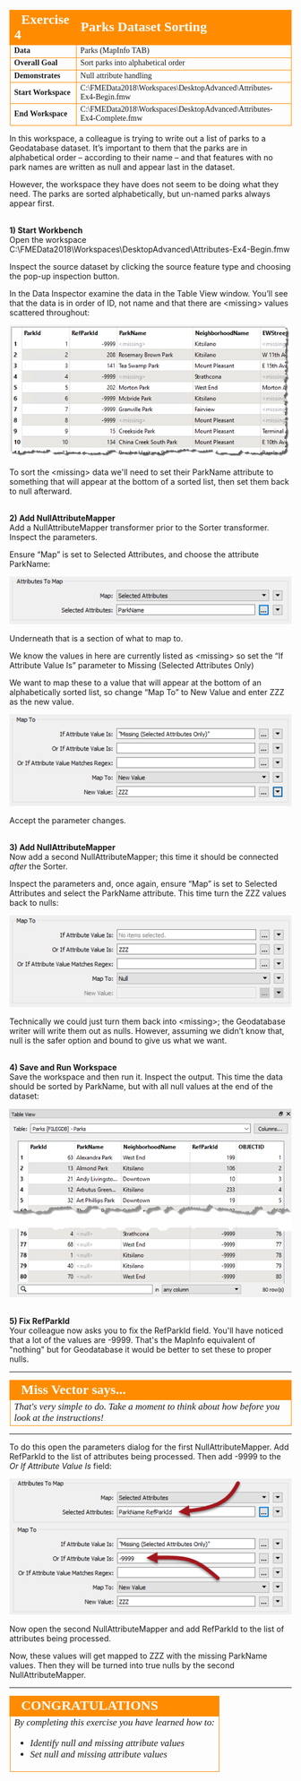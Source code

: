 <!--Exercise Section-->


<table style="border-spacing: 0px;border-collapse: collapse;font-family:serif">
<tr>
<td style="vertical-align:middle;background-color:darkorange;border: 2px solid darkorange">
<i class="fa fa-cogs fa-lg fa-pull-left fa-fw" style="color:white;padding-right: 12px;vertical-align:text-top"></i>
<span style="color:white;font-size:x-large;font-weight: bold">Exercise 4</span>
</td>
<td style="border: 2px solid darkorange;background-color:darkorange;color:white">
<span style="color:white;font-size:x-large;font-weight: bold">Parks Dataset Sorting</span>
</td>
</tr>

<tr>
<td style="border: 1px solid darkorange; font-weight: bold">Data</td>
<td style="border: 1px solid darkorange">Parks (MapInfo TAB)</td>
</tr>

<tr>
<td style="border: 1px solid darkorange; font-weight: bold">Overall Goal</td>
<td style="border: 1px solid darkorange">Sort parks into alphabetical order</td>
</tr>

<tr>
<td style="border: 1px solid darkorange; font-weight: bold">Demonstrates</td>
<td style="border: 1px solid darkorange">Null attribute handling</td>
</tr>

<tr>
<td style="border: 1px solid darkorange; font-weight: bold">Start Workspace</td>
<td style="border: 1px solid darkorange">C:\FMEData2018\Workspaces\DesktopAdvanced\Attributes-Ex4-Begin.fmw</td>
</tr>

<tr>
<td style="border: 1px solid darkorange; font-weight: bold">End Workspace</td>
<td style="border: 1px solid darkorange">C:\FMEData2018\Workspaces\DesktopAdvanced\Attributes-Ex4-Complete.fmw</td>
</tr>

</table>

In this workspace, a colleague is trying to write out a list of parks to a Geodatabase dataset. It’s important to them that the parks are in alphabetical order – according to their name – and that features with no park names are written as null and appear last in the dataset.

However, the workspace they have does not seem to be doing what they need. The parks are sorted alphabetically, but un-named parks always appear first.


<br>**1) Start Workbench**
<br>Open the workspace C:\FMEData2018\Workspaces\DesktopAdvanced\Attributes-Ex4-Begin.fmw

Inspect the source dataset by clicking the source feature type and choosing the pop-up inspection button.

In the Data Inspector examine the data in the Table View window. You’ll see that the data is in
order of ID, not name and that there are &lt;missing&gt; values scattered throughout:

![](./Images/Img1.250.Ex4.InitialData.png)

To sort the &lt;missing&gt; data we'll need to set their ParkName attribute to something that will appear at the bottom of a sorted list, then set them back to null afterward.


<br>**2) Add NullAttributeMapper**
<br>Add a NullAttributeMapper transformer prior to the Sorter transformer. Inspect the parameters.

Ensure “Map” is set to Selected Attributes, and choose the attribute ParkName:

![](./Images/Img1.251.Ex4.NullAttributeMapperParameters1.png)

Underneath that is a section of what to map to.

We know the values in here are currently listed as &lt;missing&gt; so set the “If Attribute Value Is” parameter to Missing (Selected Attributes Only)

We want to map these to a value that will appear at the bottom of an alphabetically sorted list, so change “Map To” to New Value and enter ZZZ as the new value.

![](./Images/Img1.252.Ex4.NullAttributeMapperParameters2.png)

Accept the parameter changes.


<br>**3) Add NullAttributeMapper**
<br>Now add a second NullAttributeMapper; this time it should be connected *after* the Sorter.

Inspect the parameters and, once again, ensure “Map” is set to Selected Attributes and select the ParkName attribute.  This time turn the ZZZ values back to nulls:

![](./Images/Img1.253.Ex4.NullAttributeMapperParameters3.png)

Technically we could just turn them back into &lt;missing&gt;; the Geodatabase writer will write them out as nulls. However, assuming we didn’t know that, null is the safer option and bound to give us what we want.


<br>**4) Save and Run Workspace**
<br>Save the workspace and then run it. Inspect the output. This time the data should be sorted by ParkName, but with all null values at the end of the dataset:

![](./Images/Img1.254.Ex4.SortedOutputData.png)


<br>**5) Fix RefParkId**
<br>Your colleague now asks you to fix the RefParkId field. You'll have noticed that a lot of the values are -9999. That's the MapInfo equivalent of "nothing" but for Geodatabase it would be better to set these to proper nulls.

---

<!--Person X Says Section-->

<table style="border-spacing: 0px">
<tr>
<td style="vertical-align:middle;background-color:darkorange;border: 2px solid darkorange">
<i class="fa fa-quote-left fa-lg fa-pull-left fa-fw" style="color:white;padding-right: 12px;vertical-align:text-top"></i>
<span style="color:white;font-size:x-large;font-weight: bold;font-family:serif">Miss Vector says...</span>
</td>
</tr>

<tr>
<td style="border: 1px solid darkorange">
<span style="font-family:serif; font-style:italic; font-size:larger">
That's very simple to do. Take a moment to think about how before you look at the instructions!
</span>
</td>
</tr>
</table>

---

To do this open the parameters dialog for the first NullAttributeMapper. Add RefParkId to the list of attributes being processed. Then add -9999 to the *Or If Attribute Value Is* field:

![](./Images/Img1.255.Ex4.NullAttributeMapperParamsForID.png)

Now open the second NullAttributeMapper and add RefParkId to the list of attributes being processed.

Now, these values will get mapped to ZZZ with the missing ParkName values. Then they will be turned into true nulls by the second NullAttributeMapper.

---

<!--Exercise Congratulations Section--> 

<table style="border-spacing: 0px">
<tr>
<td style="vertical-align:middle;background-color:darkorange;border: 2px solid darkorange">
<i class="fa fa-thumbs-o-up fa-lg fa-pull-left fa-fw" style="color:white;padding-right: 12px;vertical-align:text-top"></i>
<span style="color:white;font-size:x-large;font-weight: bold;font-family:serif">CONGRATULATIONS</span>
</td>
</tr>

<tr>
<td style="border: 1px solid darkorange">
<span style="font-family:serif; font-style:italic; font-size:larger">
By completing this exercise you have learned how to:
<ul><li>Identify null and missing attribute values</li>
<li>Set null and missing attribute values</li></ul>
</span>
</td>
</tr>
</table>
